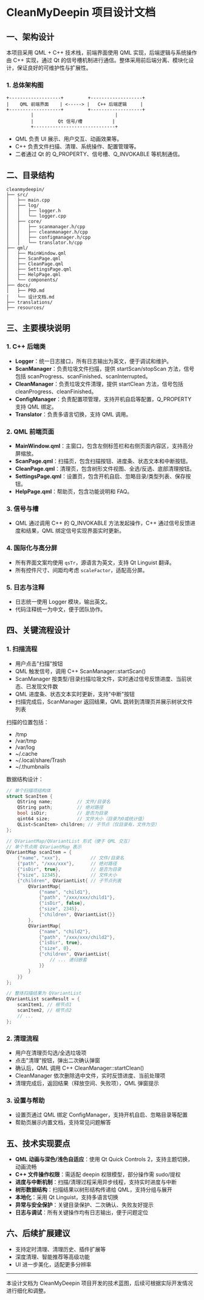 # CleanMyDeepin 项目设计文档

## 一、架构设计

本项目采用 QML + C++ 技术栈，前端界面使用 QML 实现，后端逻辑与系统操作由 C++ 实现，通过 Qt 的信号槽机制进行通信。整体采用前后端分离、模块化设计，保证良好的可维护性与扩展性。

### 1. 总体架构图

```
+-------------------+         +-------------------+
|    QML 前端界面    | <-----> |   C++ 后端逻辑     |
+-------------------+         +-------------------+
         |                              |
         |         Qt 信号/槽           |
         +------------------------------+
```

- QML 负责 UI 展示、用户交互、动画效果等。
- C++ 负责文件扫描、清理、系统操作、配置管理等。
- 二者通过 Qt 的 Q_PROPERTY、信号槽、Q_INVOKABLE 等机制通信。

## 二、目录结构

```
cleanmydeepin/
├── src/
│   ├── main.cpp
│   ├── log/
│   │   ├── logger.h
│   │   └── logger.cpp
│   ├── core/
│   │   ├── scanmanager.h/cpp
│   │   ├── cleanmanager.h/cpp
│   │   ├── configmanager.h/cpp
│   │   └── translator.h/cpp
├── qml/
│   ├── MainWindow.qml
│   ├── ScanPage.qml
│   ├── CleanPage.qml
│   ├── SettingsPage.qml
│   ├── HelpPage.qml
│   └── components/
├── docs/
│   ├── PRD.md
│   └── 设计文档.md
├── translations/
├── resources/
```

## 三、主要模块说明

### 1. C++ 后端类
- **Logger**：统一日志接口，所有日志输出为英文，便于调试和维护。
- **ScanManager**：负责垃圾文件扫描，提供 startScan/stopScan 方法，信号包括 scanProgress、scanFinished、scanInterrupted。
- **CleanManager**：负责垃圾文件清理，提供 startClean 方法，信号包括 cleanProgress、cleanFinished。
- **ConfigManager**：负责配置项管理，支持开机自启等配置，Q_PROPERTY 支持 QML 绑定。
- **Translator**：负责多语言切换，支持 QML 调用。

### 2. QML 前端页面
- **MainWindow.qml**：主窗口，包含左侧标签栏和右侧页面内容区，支持高分屏缩放。
- **ScanPage.qml**：扫描页，包含扫描按钮、进度条、状态文本和中断按钮。
- **CleanPage.qml**：清理页，包含树形文件视图、全选/反选、底部清理按钮。
- **SettingsPage.qml**：设置页，包含开机自启、忽略目录/类型列表、保存按钮。
- **HelpPage.qml**：帮助页，包含功能说明和 FAQ。

### 3. 信号与槽
- QML 通过调用 C++ 的 Q_INVOKABLE 方法发起操作，C++ 通过信号反馈进度和结果，QML 绑定信号实现界面实时更新。

### 4. 国际化与高分屏
- 所有界面文案均使用 `qsTr`，源语言为英文，支持 Qt Linguist 翻译。
- 所有控件尺寸、间距均考虑 `scaleFactor`，适配高分屏。

### 5. 日志与注释
- 日志统一使用 Logger 模块，输出英文。
- 代码注释统一为中文，便于团队协作。

## 四、关键流程设计

### 1. 扫描流程
- 用户点击"扫描"按钮
- QML 触发信号，调用 C++ ScanManager::startScan()
- ScanManager 按类型/目录扫描垃圾文件，实时通过信号反馈进度、当前状态、已发现文件数
- QML 进度条、状态文本实时更新，支持"中断"按钮
- 扫描完成后，ScanManager 返回结果，QML 跳转到清理页并展示树状文件列表

扫描的位置包括：
- /tmp
- /var/tmp
- /var/log
- ~/.cache
- ~/.local/share/Trash
- ~/.thumbnails

数据结构设计：

```cpp
// 单个扫描项结构体
struct ScanItem {
    QString name;         // 文件/目录名
    QString path;         // 绝对路径
    bool isDir;           // 是否为目录
    qint64 size;          // 文件大小（目录为0或统计值）
    QList<ScanItem> children; // 子节点（仅目录有，文件为空）
};

// QVariantMap/QVariantList 形式（便于 QML 交互）
// 单个节点用 QVariantMap 表示
QVariantMap scanItem = {
    {"name", "xxx"},           // 文件/目录名
    {"path", "/xxx/xxx"},      // 绝对路径
    {"isDir", true},           // 是否为目录
    {"size", 12345},           // 文件大小
    {"children", QVariantList{ // 子节点列表
        QVariantMap{
            {"name", "child1"},
            {"path", "/xxx/xxx/child1"},
            {"isDir", false},
            {"size", 2345},
            {"children", QVariantList{}}
        },
        QVariantMap{
            {"name", "child2"},
            {"path", "/xxx/xxx/child2"},
            {"isDir", true},
            {"size", 0},
            {"children", QVariantList{
                // ... 递归嵌套
            }}
        }
    }}
};

// 整体扫描结果为 QVariantList
QVariantList scanResult = {
    scanItem1, // 根节点1
    scanItem2, // 根节点2
    // ...
};
```

### 2. 清理流程
- 用户在清理页勾选/全选垃圾项
- 点击"清理"按钮，弹出二次确认弹窗
- 确认后，QML 调用 C++ CleanManager::startClean()
- CleanManager 依次删除选中文件，实时反馈进度、当前处理项
- 清理完成后，返回结果（释放空间、失败项），QML 弹窗提示

### 3. 设置与帮助
- 设置页通过 QML 绑定 ConfigManager，支持开机自启、忽略目录等配置
- 帮助页展示内置文档，支持常见问题解答

## 五、技术实现要点

- **QML 动画与深色/浅色自适应**：使用 Qt Quick Controls 2，支持主题切换，动画流畅
- **C++ 文件操作权限**：需适配 deepin 权限模型，部分操作需 sudo/提权
- **进度与中断机制**：扫描/清理过程采用异步线程，支持实时进度与中断
- **树形数据结构**：扫描结果以树形结构传递给 QML，支持分组与展开
- **本地化**：采用 Qt Linguist，支持多语言切换
- **异常与安全保护**：关键目录保护、二次确认、失败友好提示
- **日志与调试**：所有关键操作均有日志输出，便于问题定位

## 六、后续扩展建议

- 支持定时清理、清理历史、插件扩展等
- 深度清理、智能推荐等高级功能
- UI 进一步美化，适配更多分辨率

---

本设计文档为 CleanMyDeepin 项目开发的技术蓝图，后续可根据实际开发情况进行细化和调整。